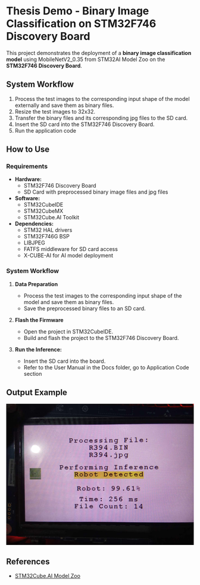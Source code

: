 # Thesis Demo - Binary Image Classification on STM32F746 Discovery Board

This project demonstrates the deployment of a **binary image classification model** using MobileNetV2_0.35 from STM32AI Model Zoo on the **STM32F746 Discovery Board**.

## System Workflow

1. Process the test images to the corresponding input shape of the model externally and save them as binary files.
2. Resize the test images to 32x32.
3. Transfer the binary files and its corresponding jpg files to the SD card.
4. Insert the SD card into the STM32F746 Discovery Board.
5. Run the application code

## How to Use

### Requirements

- **Hardware:**
  - STM32F746 Discovery Board
  - SD Card with preprocessed binary image files and jpg files
- **Software:**
  - STM32CubeIDE
  - STM32CubeMX
  - STM32Cube.AI Toolkit
- **Dependencies:**
  - STM32 HAL drivers
  - STM32F746G BSP
  - LIBJPEG
  - FATFS middleware for SD card access
  - X-CUBE-AI for AI model deployment

### System Workflow

1. **Data Preparation**
   - Process the test images to the corresponding input shape of the model and save them as binary files.
   - Save the preprocessed binary files to an SD card.

2. **Flash the Firmware**
   - Open the project in STM32CubeIDE.
   - Build and flash the project to the STM32F746 Discovery Board.

3. **Run the Inference:**
   - Insert the SD card into the board.
   - Refer to the User Manual in the Docs folder, go to Application Code section 

## Output Example
![Output Sample 1](output_images/output_sample1.jpg "output1")
## References

- [STM32Cube.AI Model Zoo](https://www.st.com/en/development-tools/x-cube-ai.html)
